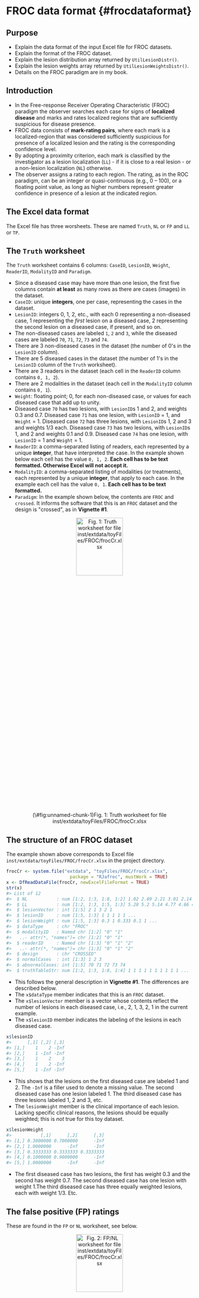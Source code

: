 # FROC data format {#frocdataformat}



## Purpose
* Explain the data format of the input Excel file for FROC datasets. 
* Explain the format of the FROC dataset.
* Explain the lesion distribution array returned by `UtilLesionDistr()`.
* Explain the lesion weights array returned by `UtilLesionWeightsDistr()`.
* Details on the FROC paradigm are in my book.

## Introduction
* In the Free-response Receiver Operating Characteristic (FROC) paradigm the observer searches each case for signs of **localized disease** and marks and rates localized regions that are sufficiently suspicious for disease presence. 
* FROC data consists of **mark-rating pairs**, where each mark is a localized-region that was considered sufficiently suspicious for presence of a localized lesion and the rating is the corresponding confidence level. 
* By adopting a proximity criterion, each mark is classified by the investigator as a lesion localization (`LL`) - if it is close to a real lesion - or a non-lesion localization (`NL`) otherwise. 
* The observer assigns a rating to each region. The rating, as in the ROC paradigm, can be an integer or quasi-continuous (e.g., 0 – 100), or a floating point value, as long as higher numbers represent greater confidence in presence of a lesion at the indicated region.

## The Excel data format
The Excel file has three worsheets. These are named `Truth`, `NL` or `FP` and `LL` or `TP`. 

## The `Truth` worksheet 

The `Truth` worksheet contains 6 columns: `CaseID`, `LesionID`, `Weight`, `ReaderID`, `ModalityID` and `Paradigm`. 

* Since a diseased case may have more than one lesion, the first five columns contain **at least** as many rows as there are cases (images) in the dataset. 
* `CaseID`: unique **integers**, one per case, representing the cases in the dataset. 
* `LesionID`: integers 0, 1, 2, etc., with each 0 representing a non-diseased case, 1 representing the *first* lesion on a diseased case, 2 representing the second lesion on a diseased case, if present, and so on. 
* The non-diseased cases are labeled `1`, `2` and `3`, while the diseased cases are labeled `70`, `71`, `72`, `73` and `74`.
* There are 3 non-diseased cases in the dataset (the number of 0's in the `LesionID` column).
* There are 5 diseased cases in the dataset (the number of 1's in the `LesionID` column of the `Truth` worksheet). 
* There are 3 readers in the dataset (each cell in the `ReaderID` column contains `0, 1, 2`).
* There are 2 modalities in the dataset (each cell in the `ModalityID` column contains `0, 1`).
* `Weight`: floating point; 0, for each non-diseased case, or values for each diseased case that add up to unity.  
* Diseased case `70` has two lesions, with `LesionID`s 1 and 2, and weights 0.3 and 0.7. Diseased case `71` has one lesion, with `LesionID` = 1, and `Weight` = 1. Diseased case `72` has three lesions, with `LesionID`s 1, 2 and 3 and weights 1/3 each. Diseased case `73` has two lesions, with `LesionID`s 1, and 2 and weights 0.1 and 0.9. Diseased case `74` has one lesion, with `LesionID` = 1 and `Weight` = 1.
* `ReaderID`: a comma-separated listing of readers, each represented by a unique **integer**, that have interpreted the case. In the example shown below each cell has the value `0, 1, 2`. **Each cell has to be text formatted. Otherwise Excel will not accept it.**
* `ModalityID`: a comma-separated listing of modalities (or treatments), each represented by a unique **integer**, that apply to each case. In the example each cell has the value `0, 1`. **Each cell has to be text formatted.**
* `Paradigm`: In the example shown below, the contents are `FROC` and `crossed`. It informs the software that this is an `FROC` dataset and the design is "crossed", as in **Vignette #1**.

<div class="figure" style="text-align: center">
<img src="images/frocCrTruth.png" alt="Fig. 1: Truth worksheet for file inst/extdata/toyFiles/FROC/frocCr.xlsx" width="50%" height="20%" />
<p class="caption">(\#fig:unnamed-chunk-1)Fig. 1: Truth worksheet for file inst/extdata/toyFiles/FROC/frocCr.xlsx</p>
</div>


## The structure of an FROC dataset
The example shown above corresponds to Excel file `inst/extdata/toyFiles/FROC/frocCr.xlsx` in the project directory. 


```r
frocCr <- system.file("extdata", "toyFiles/FROC/frocCr.xlsx",
                        package = "RJafroc", mustWork = TRUE)
x <- DfReadDataFile(frocCr, newExcelFileFormat = TRUE)
str(x)
#> List of 12
#>  $ NL           : num [1:2, 1:3, 1:8, 1:2] 1.02 2.89 2.21 3.01 2.14 ...
#>  $ LL           : num [1:2, 1:3, 1:5, 1:3] 5.28 5.2 5.14 4.77 4.66 4.87 3.01 3.27 3.31 3.19 ...
#>  $ lesionVector : int [1:5] 2 1 3 2 1
#>  $ lesionID     : num [1:5, 1:3] 1 1 1 1 1 ...
#>  $ lesionWeight : num [1:5, 1:3] 0.3 1 0.333 0.1 1 ...
#>  $ dataType     : chr "FROC"
#>  $ modalityID   : Named chr [1:2] "0" "1"
#>   ..- attr(*, "names")= chr [1:2] "0" "1"
#>  $ readerID     : Named chr [1:3] "0" "1" "2"
#>   ..- attr(*, "names")= chr [1:3] "0" "1" "2"
#>  $ design       : chr "CROSSED"
#>  $ normalCases  : int [1:3] 1 2 3
#>  $ abnormalCases: int [1:5] 70 71 72 73 74
#>  $ truthTableStr: num [1:2, 1:3, 1:8, 1:4] 1 1 1 1 1 1 1 1 1 1 ...
```

* This follows the general description in **Vignette #1**. The differences are described below.
* The `x$dataType` member indicates that this is an `FROC` dataset. 
* The `x$lesionVector` member is a vector whose contents reflect the number of lesions in each diseased case, i.e., 2, 1, 3, 2, 1 in the current example.
* The `x$lesionID` member indicates the labeling of the lesions in each diseased case.


```r
x$lesionID
#>      [,1] [,2] [,3]
#> [1,]    1    2 -Inf
#> [2,]    1 -Inf -Inf
#> [3,]    1    2    3
#> [4,]    1    2 -Inf
#> [5,]    1 -Inf -Inf
```

* This shows that the lesions on the first diseased case are labeled 1 and 2. The `-Inf` is a filler used to denote a missing value. The second diseased case has one lesion labeled 1. The third diseased case has three lesions labeled 1, 2 and 3, etc.
* The `lesionWeight` member is the clinical importance of each lesion. Lacking specific clinical reasons, the lesions should be equally weighted; this is *not* true for this toy dataset.


```r
x$lesionWeight
#>           [,1]      [,2]      [,3]
#> [1,] 0.3000000 0.7000000      -Inf
#> [2,] 1.0000000      -Inf      -Inf
#> [3,] 0.3333333 0.3333333 0.3333333
#> [4,] 0.1000000 0.9000000      -Inf
#> [5,] 1.0000000      -Inf      -Inf
```

* The first diseased case has two lesions, the first has weight 0.3 and the second has weight 0.7. The second diseased case has one lesion with weight 1.The third diseased case has three equally weighted lesions, each with weight 1/3. Etc.

## The false positive (FP) ratings
These are found in the `FP` or `NL` worksheet, see below.
<div class="figure" style="text-align: center">
<img src="images/frocCrNL.png" alt="Fig. 2: FP/NL worksheet for file inst/extdata/toyFiles/FROC/frocCr.xlsx" width="50%" height="20%" />
<p class="caption">(\#fig:unnamed-chunk-5)Fig. 2: FP/NL worksheet for file inst/extdata/toyFiles/FROC/frocCr.xlsx</p>
</div>

* It consists of 4 columns, of equal length. **The common length is unpredictable.** It could be zero if the dataset has no NL marks (a distinct possibility if the lesions are very easy to find and the modality and/or observer has high performance). All one knows is that the common length is an integer greater than or equal to zero.
* In the example dataset, the common length is 22.
* `ReaderID`: the reader labels: these must be `0`, `1`, or `2`, as declared in the `Truth` worksheet. 
* `ModalityID`: the modality labels: must be `0` or `1`, as declared in the `Truth` worksheet. 
* `CaseID`: the labels of cases with `NL` marks. In the FROC paradigm, `NL` events can occur on non-diseased **and** diseased cases. 
* `FP_Rating`: the floating point ratings of `NL` marks. Each row of this worksheet yields a rating corresponding to the values of `ReaderID`, `ModalityID` and `CaseID` for that row.
* For `ModalityID` 0, `ReaderID` 0 and `CaseID` 1 (the first non-diseased case declared in the `Truth` worksheet), there is a single `NL` mark that was rated 1.02, corresponding to row 2 of the `FP` worksheet.
* Diseased cases with `NL` marks are also declared in the `FP` worksheet. Some examples are seen at rows 15, 16 and 21-23 of the `FP` worksheet. 
* Rows 21 and 22 show that `caseID` = 71 got two `NL` marks, rated 2.24, 4.01. 
* That this is the *only* case with two marks determines the length of the fourth dimension of the `x$NL` list member, 2 in the current example. Absent this case, the length would have been one.
* In general, the case with the most `NL` marks determines the length of the fourth dimension of the `x$NL` list member.
* The reader should convince oneself that the ratings in `x$NL` reflect the contents of the `FP` worksheet.

## The true positive (TP) ratings
These are found in the `TP` or `LL` worksheet, see below.

<div class="figure" style="text-align: center">
<img src="images/frocCrLL.png" alt="Fig. 3: TP/LL worksheet for file inst/extdata/toyFiles/FROC/frocCr.xlsx" width="50%" height="20%" />
<p class="caption">(\#fig:unnamed-chunk-6)Fig. 3: TP/LL worksheet for file inst/extdata/toyFiles/FROC/frocCr.xlsx</p>
</div>

* This worksheet can only have diseased cases. The presence of a non-diseased case in this worksheet will generate an error.
* The common vertical length, 31 in this example, is a-priori unpredictable. Given the structure of the `Truth` worsheet for this dataset, the maximum length would be 9 times 2 times 3, assuming every lesion is marked for each modality, reader and diseased case. The 9 comes from the total number of non-zero entries in the `LesionID` column of the `Truth` worksheet.
* The fact that the length is smaller than the maximum length means that there are combinations of modality, reader and diseased cases on which some lesions were not marked.
* As an example, the first lesion in `CaseID` equal to `70` was marked (and rated 5.28) in `ModalityID` `0` and `ReaderID` `0`. 
* The length of the fourth dimension of the `x$LL` list member, 3 in the present example, is determined by the diseased case with the most lesions in the `Truth` worksheet.
* The reader should convince oneself that the ratings in `x$LL` reflect the contents of the `TP` worksheet.

## On the distribution of numbers of lesions in abnormal cases  
* Consider a much larger dataset, `dataset11`, with structure as shown below:


```r
x <- dataset11
str(x)
#> List of 12
#>  $ NL           : num [1:4, 1:5, 1:158, 1:4] -Inf -Inf -Inf -Inf -Inf ...
#>  $ LL           : num [1:4, 1:5, 1:115, 1:20] -Inf -Inf -Inf -Inf -Inf ...
#>  $ lesionVector : int [1:115] 6 4 7 1 3 3 3 8 11 2 ...
#>  $ lesionID     : num [1:115, 1:20] 1 1 1 1 1 1 1 1 1 1 ...
#>  $ lesionWeight : num [1:115, 1:20] 0.167 0.25 0.143 1 0.333 ...
#>  $ dataType     : chr "FROC"
#>  $ modalityID   : Named chr [1:4] "1" "2" "3" "4"
#>   ..- attr(*, "names")= chr [1:4] "1" "2" "3" "4"
#>  $ readerID     : Named chr [1:5] "1" "2" "3" "4" ...
#>   ..- attr(*, "names")= chr [1:5] "1" "2" "3" "4" ...
#>  $ design       : chr "CROSSED"
#>  $ normalCases  : int [1:43] 6 9 14 27 62 66 70 71 83 91 ...
#>  $ abnormalCases: int [1:115] 1 2 3 5 7 8 10 11 13 17 ...
#>  $ truthTableStr: num [1:4, 1:5, 1:158, 1:21] 1 1 1 1 1 1 1 1 1 1 ...
```

* Focus for now in the 115 abnormal cases. 
* The numbers of lesions in these cases is contained in `x$lesionVector`.


```r
x$lesionVector
#>   [1]  6  4  7  1  3  3  3  8 11  2  4  6  2 16  5  2  8  3  4  7 11  1  4  3  4
#>  [26]  4  7  3  2  5  2  2  7  6  6  4 10 20 12  6  4  7 12  5  1  1  5  1  2  8
#>  [51]  3  1  2  2  3  2  8 16 10  1  2  2  6  3  2  2  4  6 10 11  1  2  6  2  4
#>  [76]  5  2  9  6  6  8  3  8  7  1  1  6  3  2  1  9  8  8  2  2 12  1  1  1  1
#> [101]  1  3  1  2  2  1  1  1  1  3  1  1  1  2  1
```

* For example, the first abnormal case contains 6 lesions, the second contains 4 lesions, the third contains 7 lesions, etc. and the last abnormal case contains 1 lesion.
* To get an idea of the distribution of the numbers of lesions per abnormal cases, one could interrogate this vector as shown below using the `which()` function:


```r
for (el in 1:max(x$lesionVector)) cat(
  "abnormal cases with", el, "lesions = ", 
  length(which(x$lesionVector == el)), "\n")
#> abnormal cases with 1 lesions =  25 
#> abnormal cases with 2 lesions =  23 
#> abnormal cases with 3 lesions =  13 
#> abnormal cases with 4 lesions =  10 
#> abnormal cases with 5 lesions =  5 
#> abnormal cases with 6 lesions =  11 
#> abnormal cases with 7 lesions =  6 
#> abnormal cases with 8 lesions =  8 
#> abnormal cases with 9 lesions =  2 
#> abnormal cases with 10 lesions =  3 
#> abnormal cases with 11 lesions =  3 
#> abnormal cases with 12 lesions =  3 
#> abnormal cases with 13 lesions =  0 
#> abnormal cases with 14 lesions =  0 
#> abnormal cases with 15 lesions =  0 
#> abnormal cases with 16 lesions =  2 
#> abnormal cases with 17 lesions =  0 
#> abnormal cases with 18 lesions =  0 
#> abnormal cases with 19 lesions =  0 
#> abnormal cases with 20 lesions =  1
```

* This tells us that 25 cases contain 1 lesion
* Likewise, 23 cases contain 2 lesions
* Etc.

### Definition of `lesDistr` array
* Let us ask what is the fraction of (abnormal) cases with 1 lesion, 2 lesions etc.


```r
for (el in 1:max(x$lesionVector)) cat("fraction of abnormal cases with", el, "lesions = ", 
                                              length(which(x$lesionVector == el))/length(x$LL[1,1,,1]), "\n")
#> fraction of abnormal cases with 1 lesions =  0.2173913 
#> fraction of abnormal cases with 2 lesions =  0.2 
#> fraction of abnormal cases with 3 lesions =  0.1130435 
#> fraction of abnormal cases with 4 lesions =  0.08695652 
#> fraction of abnormal cases with 5 lesions =  0.04347826 
#> fraction of abnormal cases with 6 lesions =  0.09565217 
#> fraction of abnormal cases with 7 lesions =  0.05217391 
#> fraction of abnormal cases with 8 lesions =  0.06956522 
#> fraction of abnormal cases with 9 lesions =  0.0173913 
#> fraction of abnormal cases with 10 lesions =  0.02608696 
#> fraction of abnormal cases with 11 lesions =  0.02608696 
#> fraction of abnormal cases with 12 lesions =  0.02608696 
#> fraction of abnormal cases with 13 lesions =  0 
#> fraction of abnormal cases with 14 lesions =  0 
#> fraction of abnormal cases with 15 lesions =  0 
#> fraction of abnormal cases with 16 lesions =  0.0173913 
#> fraction of abnormal cases with 17 lesions =  0 
#> fraction of abnormal cases with 18 lesions =  0 
#> fraction of abnormal cases with 19 lesions =  0 
#> fraction of abnormal cases with 20 lesions =  0.008695652
```

* This tells us that fraction 0.217 of (abnormal) cases contain 1 lesion
* And fraction 0.2 of (abnormal) cases contain 2 lesions
* Etc.
* This information is contained the the `lesDistr` array
* It is coded in the `Utility` function `UtilLesionDistr()` 


```r
lesDistr <- UtilLesionDistr(x)
lesDistr
#>       [,1]        [,2]
#>  [1,]    1 0.217391304
#>  [2,]    2 0.200000000
#>  [3,]    3 0.113043478
#>  [4,]    4 0.086956522
#>  [5,]    5 0.043478261
#>  [6,]    6 0.095652174
#>  [7,]    7 0.052173913
#>  [8,]    8 0.069565217
#>  [9,]    9 0.017391304
#> [10,]   10 0.026086957
#> [11,]   11 0.026086957
#> [12,]   12 0.026086957
#> [13,]   16 0.017391304
#> [14,]   20 0.008695652
```

* The `UtilLesionDistr()` function returns an array with two columns and number of rows equal to the number of distinct values of lesions per case.
* The first column contains the number of distinct values of lesions per case, 14 in the current example.
* The second column contains the fraction of diseased cases with the number of lesions indicated in the first column.
* The second column must sum to unity


```r
sum(UtilLesionDistr(x)[,2])
#> [1] 1
```

* The lesion distribution array will come in handy when it comes to predicting the operating characteristics from using the Radiological Search Model (RSM), as detailed in Chapter 17 of my book.


## Definition of `lesWghtDistr` array
* This is returned by `UtilLesionWeightsDistr()`.
* This contains the same number of rows as `lesDistr`.
* The number of columns is one plus the number of rows as `lesDistr`.
* The first column contains the number of distinct values of lesions per case, 14 in the current example.
* The second column contains the weights of cases with number of lesions per case corresponding to row 1.
* The third column contains the weights of cases with number of lesions per case corresponding to row 2.
* Etc.
* Missing values are filled with `-Inf`.


```r
lesWghtDistr <- UtilLesionWeightsDistr(x)
cat("dim(lesDistr) =", dim(lesDistr),"\n")
#> dim(lesDistr) = 14 2
cat("dim(lesWghtDistr) =", dim(lesWghtDistr),"\n")
#> dim(lesWghtDistr) = 14 21
cat("lesWghtDistr = \n\n")
#> lesWghtDistr =
lesWghtDistr
#>       [,1]       [,2]       [,3]       [,4]       [,5]       [,6]       [,7]
#>  [1,]    1 1.00000000       -Inf       -Inf       -Inf       -Inf       -Inf
#>  [2,]    2 0.50000000 0.50000000       -Inf       -Inf       -Inf       -Inf
#>  [3,]    3 0.33333333 0.33333333 0.33333333       -Inf       -Inf       -Inf
#>  [4,]    4 0.25000000 0.25000000 0.25000000 0.25000000       -Inf       -Inf
#>  [5,]    5 0.20000000 0.20000000 0.20000000 0.20000000 0.20000000       -Inf
#>  [6,]    6 0.16666667 0.16666667 0.16666667 0.16666667 0.16666667 0.16666667
#>  [7,]    7 0.14285714 0.14285714 0.14285714 0.14285714 0.14285714 0.14285714
#>  [8,]    8 0.12500000 0.12500000 0.12500000 0.12500000 0.12500000 0.12500000
#>  [9,]    9 0.11111111 0.11111111 0.11111111 0.11111111 0.11111111 0.11111111
#> [10,]   10 0.10000000 0.10000000 0.10000000 0.10000000 0.10000000 0.10000000
#> [11,]   11 0.09090909 0.09090909 0.09090909 0.09090909 0.09090909 0.09090909
#> [12,]   12 0.08333333 0.08333333 0.08333333 0.08333333 0.08333333 0.08333333
#> [13,]   16 0.06250000 0.06250000 0.06250000 0.06250000 0.06250000 0.06250000
#> [14,]   20 0.05000000 0.05000000 0.05000000 0.05000000 0.05000000 0.05000000
#>             [,8]       [,9]      [,10]      [,11]      [,12]      [,13]  [,14]
#>  [1,]       -Inf       -Inf       -Inf       -Inf       -Inf       -Inf   -Inf
#>  [2,]       -Inf       -Inf       -Inf       -Inf       -Inf       -Inf   -Inf
#>  [3,]       -Inf       -Inf       -Inf       -Inf       -Inf       -Inf   -Inf
#>  [4,]       -Inf       -Inf       -Inf       -Inf       -Inf       -Inf   -Inf
#>  [5,]       -Inf       -Inf       -Inf       -Inf       -Inf       -Inf   -Inf
#>  [6,]       -Inf       -Inf       -Inf       -Inf       -Inf       -Inf   -Inf
#>  [7,] 0.14285714       -Inf       -Inf       -Inf       -Inf       -Inf   -Inf
#>  [8,] 0.12500000 0.12500000       -Inf       -Inf       -Inf       -Inf   -Inf
#>  [9,] 0.11111111 0.11111111 0.11111111       -Inf       -Inf       -Inf   -Inf
#> [10,] 0.10000000 0.10000000 0.10000000 0.10000000       -Inf       -Inf   -Inf
#> [11,] 0.09090909 0.09090909 0.09090909 0.09090909 0.09090909       -Inf   -Inf
#> [12,] 0.08333333 0.08333333 0.08333333 0.08333333 0.08333333 0.08333333   -Inf
#> [13,] 0.06250000 0.06250000 0.06250000 0.06250000 0.06250000 0.06250000 0.0625
#> [14,] 0.05000000 0.05000000 0.05000000 0.05000000 0.05000000 0.05000000 0.0500
#>        [,15]  [,16]  [,17] [,18] [,19] [,20] [,21]
#>  [1,]   -Inf   -Inf   -Inf  -Inf  -Inf  -Inf  -Inf
#>  [2,]   -Inf   -Inf   -Inf  -Inf  -Inf  -Inf  -Inf
#>  [3,]   -Inf   -Inf   -Inf  -Inf  -Inf  -Inf  -Inf
#>  [4,]   -Inf   -Inf   -Inf  -Inf  -Inf  -Inf  -Inf
#>  [5,]   -Inf   -Inf   -Inf  -Inf  -Inf  -Inf  -Inf
#>  [6,]   -Inf   -Inf   -Inf  -Inf  -Inf  -Inf  -Inf
#>  [7,]   -Inf   -Inf   -Inf  -Inf  -Inf  -Inf  -Inf
#>  [8,]   -Inf   -Inf   -Inf  -Inf  -Inf  -Inf  -Inf
#>  [9,]   -Inf   -Inf   -Inf  -Inf  -Inf  -Inf  -Inf
#> [10,]   -Inf   -Inf   -Inf  -Inf  -Inf  -Inf  -Inf
#> [11,]   -Inf   -Inf   -Inf  -Inf  -Inf  -Inf  -Inf
#> [12,]   -Inf   -Inf   -Inf  -Inf  -Inf  -Inf  -Inf
#> [13,] 0.0625 0.0625 0.0625  -Inf  -Inf  -Inf  -Inf
#> [14,] 0.0500 0.0500 0.0500  0.05  0.05  0.05  0.05
```

* Row 3 corresponds to 3 lesions per case and the weights are 1/3, 1/3 and 1/3.
* Row 13 corresponds to 16 lesions per case and the weights are 0.06250000, 0.06250000, ..., repeated 13 times.
* Note that the number of rows is less than the maximum number of lesions per case (20).
* This is because some configurations of lesions per case (e.g., cases with 13 lesions per case) do not occur in this dataset. 

## Summary  
* The FROC dataset has far less regularity in structure as compared to an ROC dataset.
* The length of the first dimension of either `x$NL` or `x$LL` list members is the total number of modalities, 2 in the current example.
* The length of the second dimension of either `x$NL` or `x$LL` list members is the total number of readers, 3 in the current example.
* The length of the third dimension of `x$NL` is the total number of cases, 8 in the current example. The first three positions account for `NL` marks on non-diseased cases and the remaining 5 positions account for `NL` marks on diseased cases.
* The length of the third dimension of `x$LL` is the total number of diseased cases, 5 in the current example. 
* The length of the fourth dimension of `x$NL` is determined by the case (diseased or non-diseased) with the most `NL` marks, 2 in the current example.
* The length of the fourth dimension of `x$LL` is determined by the diseased case with the most lesions, 3 in the current example.

## References  
